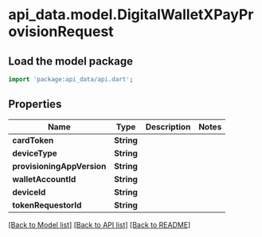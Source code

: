 # api_data.model.DigitalWalletXPayProvisionRequest

## Load the model package
```dart
import 'package:api_data/api.dart';
```

## Properties
Name | Type | Description | Notes
------------ | ------------- | ------------- | -------------
**cardToken** | **String** |  | 
**deviceType** | **String** |  | 
**provisioningAppVersion** | **String** |  | 
**walletAccountId** | **String** |  | 
**deviceId** | **String** |  | 
**tokenRequestorId** | **String** |  | 

[[Back to Model list]](../README.md#documentation-for-models) [[Back to API list]](../README.md#documentation-for-api-endpoints) [[Back to README]](../README.md)


